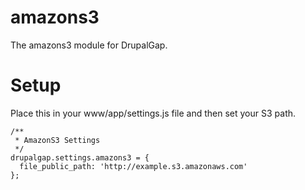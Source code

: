 amazons3
========

The amazons3 module for DrupalGap.

Setup
=====

Place this in your www/app/settings.js file and then set your S3 path.

```
/**
 * AmazonS3 Settings
 */
drupalgap.settings.amazons3 = {
  file_public_path: 'http://example.s3.amazonaws.com'
};
```

